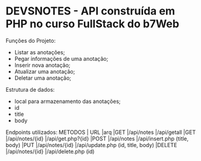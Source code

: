 <h1>DEVSNOTES - API construída em PHP no curso FullStack do b7Web</h1>

Funções do Projeto:
- Listar as anotações;
- Pegar informações de uma anotação;
- Inserir nova anotação;
- Atualizar uma anotação;
- Deletar uma anotação;

Estrutura de dados:
- local para armazenamento das anotações;
- id
- title
- body

Endpoints utilizados:
METODOS  | URL                           |arq
|GET     |/api/notes                     |/api/getall 
|GET     |/api/notes/{id}                |/api/get.php?{id}
|POST    |/api/notes                     |/api/insert.php (title, body)
|PUT     |/api/notes/{id}                |/api/update.php (id, title, body)
|DELETE  |/api/notes/{id}                |/api/delete.php (id)